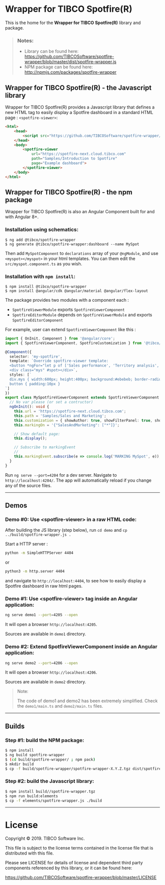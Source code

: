 # Wrapper for TIBCO Spotfire(R)

This is the home for the __Wrapper for TIBCO Spotfire(R)__ library and package.

> ### Notes:
> * Library can be found here: https://github.com/TIBCOSoftware/spotfire-wrapper/blob/master/dist/spotfire-wrapper.js
> * NPM package can be found here: http://npmjs.com/packages/spotfire-wrapper


## Wrapper for TIBCO Spotfire(R)  -  the Javascript library

Wrapper for TIBCO Spotfire(R) provides a Javascript library that defines a new HTML tag to easily display a Spotfire dashboard in a standard HTML page : `<spotfire-viewer>`:
```html
<html>
    <head>
        <script src="https://github.com/TIBCOSoftware/spotfire-wrapper/blob/master/dist/spotfire-wrapper.js"></script>
    </head>
    <body>
        <spotfire-viewer 
            url="https://spotfire-next.cloud.tibco.com" 
            path="Samples/Introduction to Spotfire"
            page="Example dashboard">
        </spotfire-viewer>
    </body>
</html>    
```


## Wrapper for TIBCO Spotfire(R) - the npm package

Wrapper for TIBCO Spotfire(R) is also an Angular Component built for and with Angular 8+.

### Installation using schematics:

```
$ ng add @tibco/spotfire-wrapper
$ ng generate @tibco/spotfire-wrapper:dashboard --name MySpot
```

Then add `MySpotComponent` to `declarations` array of your `@ngModule`, and use `<myspot></myspot>` in your html templates.
You can them edit the `src/myspot.component.ts` as you wish.

### Installation with `npm install`:
```
$ npm install @tibco/spotfire-wrapper
$ npm install @angular/cdk @angular/material @angular/flex-layout
```

The package provides two modules with a component each :
 * `SpotfireViewerModule` exports `SpotfireViewerComponent`
 * `SpotfireEditorModule` depends on `SpotfireViewerModule` and exports `SpotfireEditorComponent`


For example, user can extend `SpotfireViewerComponent` like this : 

```typescript
import { OnInit, Component } from '@angular/core';
import { SpotfireViewerComponent, SpotfireCustomization } from '@tibco/spotfire-wrapper';

@Component({
  selector: 'my-spotfire',
  template: `Override spotfire-viewer template:
  <button *ngFor="let p of ['Sales performance', 'Territory analysis', 'Effect of promotions']" (click)="openPage(p)">{{p}}</button>
  <div class="mys" #spot></div>`,
  styles: [`
  div.mys { width:600px; height:400px; background:#ebebeb; border-radius: 20px}
  button { padding:10px }
`]
})
export class MySpotfireViewerComponent extends SpotfireViewerComponent implements OnInit {
  // No var please (or set a contructor)
  ngOnInit(): void {
    this.url = 'https://spotfire-next.cloud.tibco.com';
    this.path = 'Samples/Sales and Marketing';
    this.customization = { showAuthor: true, showFilterPanel: true, showToolBar: true } as SpotfireCustomization;
    this.markingOn = '{"SalesAndMarketing": ["*"]}';

    // Show default page:
    this.display();

    // Subscribe to markingEvent
    //
    this.markingEvent.subscribe(e => console.log('MARKING MySpot', e));
  }
}
```

Run `ng serve --port=4204` for a dev server. Navigate to `http://localhost:4204/`. The app will automatically reload if you change any of the source files.

---

## Demos
### Demo #0: Use &lt;spotfire-viewer> in a raw HTML code:

After building the JS library (step below), run `cd demo` and `cp ../build/spotfire-wrapper.js .`

Start a HTTP server : 
```bash
python -m SimpleHTTPServer 4404
``` 
or 
```bash
python3 -m http.server 4404
```

and navigate to `http://localhost:4404`, to see how to easily display a Spotfire dashboard in raw html pages.

### Demo #1: Use &lt;spotfire-viewer> tag inside an Angular application:

```bash
ng serve demo1 --port=4205 --open
```

It will open a browser `http://localhost:4205`.

Sources are available in `demo1` directory.

### Demo #2: Extend SpotfireViewerComponent inside an Angular application:

```bash
ng serve demo2 --port=4206 --open
```

It will open a browser `http://localhost:4206`.

Sources are available in `demo2` directory.

> Note: 
> 
> The code of demo1 and demo2 has been extremely simplified. Check the `demo1/main.ts` and `demo2/main.ts` files.

---

## Builds

### Step #1: build the NPM package:

```bash
$ npm install
$ ng build spotfire-wrapper
$ (cd build/spotfire-wrapper/ ; npm pack)
$ mkdir build
$ cp -f build/spotfire-wrapper/spotfire-wrapper-X.Y.Z.tgz dist/spotfire-wrapper.tgz
```

### Step #2: build the Javascript library:
```bash
$ npm install build//spotfire-wrapper.tgz
$ npm run build:elements
$ cp -f elements/spotfire-wrapper.js ./build
```

---

# License

  Copyright &copy; 2019. TIBCO Software Inc.

  This file is subject to the license terms contained
  in the license file that is distributed with this file.

  Please see LICENSE for details of license and dependent third party components referenced by this library, or it can be found here:
                                                                                                                                                                                                                                                                                      
https://github.com/TIBCOSoftware/spotfire-wrapper/blob/master/LICENSE
